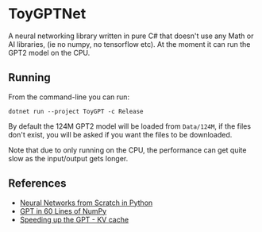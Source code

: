 # ToyGPTNet

A neural networking library written in pure C# that doesn't use any Math or AI libraries, (ie no numpy, no tensorflow etc). At the moment it can run the GPT2 model on the CPU.

## Running

From the command-line you can run:

```
dotnet run --project ToyGPT -c Release
```

By default the 124M GPT2 model will be loaded from `Data/124M`, if the files don't exist, you will be asked if you want the files to be downloaded.

Note that due to only running on the CPU, the performance can get quite slow as the input/output gets longer.

## References

* [Neural Networks from Scratch in Python](https://www.youtube.com/playlist?list=PLQVvvaa0QuDcjD5BAw2DxE6OF2tius3V3)
* [GPT in 60 Lines of NumPy](https://jaykmody.com/blog/gpt-from-scratch/)
* [Speeding up the GPT - KV cache](https://www.dipkumar.dev/becoming-the-unbeatable/posts/gpt-kvcache/)